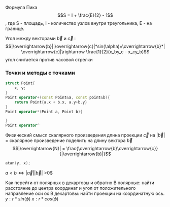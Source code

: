 Формула Пика
$$S = I + \frac{E}{2} - 1$$
, где S - площадь, I - количество узлов внутри треугольника, Е - на границе.

Угол между векторами $\overrightarrow{b}$ и $\overrightarrow{c}$ :
$$|\overrightarrow{b}||\overrightarrow{c}|*sin(\alpha)=\overrightarrow{b}*|\overrightarrow{c}|\rightarrow \frac{1}{2}(x_by_c - x_cy_b)$$
угол считается против часовой стрелки
### Точки и методы с точками
```c++
struct Point{
	x, y;
}
Point operator+(const Point&a, const point&b){
	return Point{a.x + b.x, a.y+b.y}
}
Point operator*(Point a, Point b){

}
Point operator^

```
Физический смысл скалярного произведения
длина проекции $\overrightarrow{c}$  на $|\overrightarrow{b}|$ = скалярное произведение поделить на длину вектора $\overrightarrow{b}$
$$|\overrightarrow{N}| = \frac{\overrightarrow{b}\overrightarrow{c}}{|\overrightarrow{b}|}$$
```c++
atan(y, x);
```

$a < b \iff |\overrightarrow{a}||\overrightarrow{b}|$ >0$

Как перейти от полярных в декартовы и обратно
В полярные:
найти расстояние до центра координат и угол от положительного направление оси ох
В декартовы:
найти проекции на координатную ось.
$y: r* sin(\phi)$
$x: r* cos(\phi)$